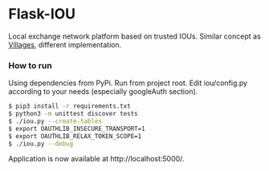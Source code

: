 # Flask-IOU
Local exchange network platform based on trusted IOUs. Similar concept as [Villages](https://villages.io/), different implementation.

### How to run
Using dependencies from PyPi. Run from project root. Edit iou/config.py according to your needs (especially googleAuth section).
```bash
$ pip3 install -r requirements.txt
$ python3 -m unittest discover tests
$ ./iou.py --create-tables
$ export OAUTHLIB_INSECURE_TRANSPORT=1
$ export OAUTHLIB_RELAX_TOKEN_SCOPE=1
$ ./iou.py --debug
```

Application is now available at http://localhost:5000/.
